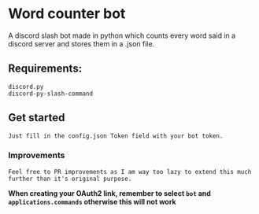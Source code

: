 # Word counter bot
A discord slash bot made in python which counts every word said in a discord server and stores them in a .json file.

## Requirements:
```
discord.py
discord-py-slash-command

```

## Get started
```
Just fill in the config.json Token field with your bot token.
```



### Improvements
```
Feel free to PR improvements as I am way too lazy to extend this much further than it's original purpose.
```

**When creating your OAuth2 link, remember to select `bot` and `applications.commands` otherwise this will not work**
